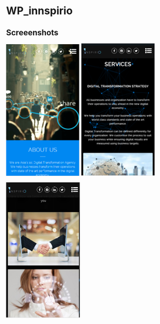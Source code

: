 # WP_innspirio

## Screeenshots
[<img src="2.png" width="200" />]()
[<img src="1.png" width="200" />]()

[<img src="4.png" width="200" />]()

